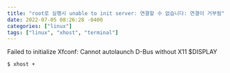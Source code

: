 ```yaml
---
title: "root로 실행시 unable to init server: 연결할 수 없습니다: 연결이 거부됨"
date: 2022-07-05 08:26:28 -0400
categories: ["linux"]
tags: ["linux", "xhost", "terminal"]
---
```


Failed to initialize Xfconf: Cannot autolaunch D-Bus without X11 $DISPLAY

```
$ xhost +
```

